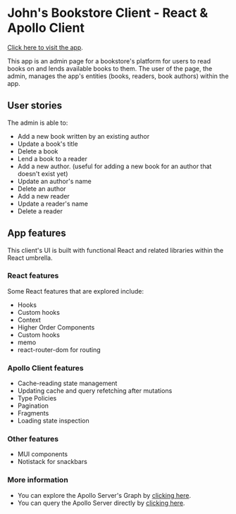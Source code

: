 # John's Bookstore Client - React & Apollo Client
[Click here to visit the app](https://johns-bookstore-client.herokuapp.com/).

This app is an admin page for a bookstore's platform for users to read books on and lends available books to them. The user of the page, the admin, manages the app's entities (books, readers, book authors) within the app.
## User stories
The admin is able to:
* Add a new book written by an existing author
* Update a book's title
* Delete a book
* Lend a book to a reader
* Add a new author. (useful for adding a new book for an author that doesn't exist yet)
* Update an author's name
* Delete an author
* Add a new reader
* Update a reader's name
* Delete a reader
## App features
This client's UI is built with functional React and related libraries within the React umbrella.
### React features
Some React features that are explored include:
* Hooks
* Custom hooks
* Context
* Higher Order Components
* Custom hooks
* memo
* react-router-dom for routing
### Apollo Client features
* Cache-reading state management
* Updating cache and query refetching after mutations
* Type Policies
* Pagination
* Fragments
* Loading state inspection

### Other features
* MUI components
* Notistack for snackbars

### More information
* You can explore the Apollo Server's Graph by [clicking here](https://shorturl.at/ghix4).
* You can query the Apollo Server directly by [clicking here](https://shorturl.at/AMU23).
